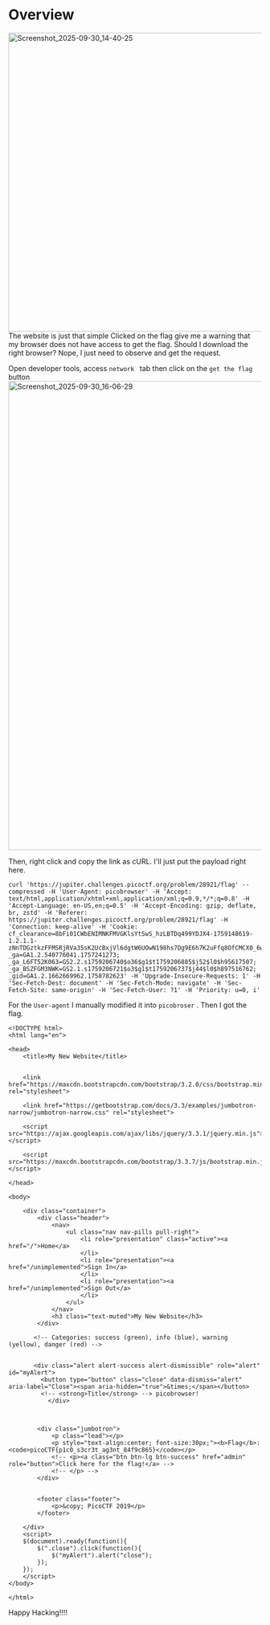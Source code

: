# Overview
<img width="1919" height="595" alt="Screenshot_2025-09-30_14-40-25" src="https://github.com/user-attachments/assets/db0aa533-c534-486a-ac08-645e93de3812" />
The website is just that simple
Clicked on the flag give me a warning that my browser does not have access to get the flag. Should I download the right browser? Nope, I just need to observe and get the request.

Open developer tools, access `network ` tab then click on the `get the flag` button 
<img width="1920" height="934" alt="Screenshot_2025-09-30_16-06-29" src="https://github.com/user-attachments/assets/b744f580-cae1-44d1-bf9a-bd74ad15b597" />

Then, right click and copy the link as cURL. I'll just put the payload right here.
```
curl 'https://jupiter.challenges.picoctf.org/problem/28921/flag' --compressed -H 'User-Agent: picobrowser' -H 'Accept: text/html,application/xhtml+xml,application/xml;q=0.9,*/*;q=0.8' -H 'Accept-Language: en-US,en;q=0.5' -H 'Accept-Encoding: gzip, deflate, br, zstd' -H 'Referer: https://jupiter.challenges.picoctf.org/problem/28921/flag' -H 'Connection: keep-alive' -H 'Cookie: cf_clearance=8bFi01CWbENIMNKFMVGKlsYtSwS_hzLBTDq499YDJX4-1759148619-1.2.1.1-zNnTDGztkzFFMSRjRVa35sK2UcBxjVl6dgtW6UOwN198hs7Dg9E6h7K2uFfq8OfCMCX0_6wt0gfaoTSGunZd5QxqDD1FuOmPM_xySMHXZRUWLc8XXLtuvqEEr4O2ncRCz4.yEGrqvO2aCuIHD.LkD03B6KVoU80VeIzr6FItuWPPezCta15cplqMPdL9vi7q6wiUyW85wCRe0z.7mKXzsR.J_Io3i5pkIqUP2eXB5Rg; _ga=GA1.2.540776041.1757241273; _ga_L6FT52K063=GS2.2.s1759206740$o36$g1$t1759206885$j52$l0$h95617507; _ga_BSZFGM3NWK=GS2.1.s1759206721$o3$g1$t1759206737$j44$l0$h897516762; _gid=GA1.2.1662669962.1758782623' -H 'Upgrade-Insecure-Requests: 1' -H 'Sec-Fetch-Dest: document' -H 'Sec-Fetch-Mode: navigate' -H 'Sec-Fetch-Site: same-origin' -H 'Sec-Fetch-User: ?1' -H 'Priority: u=0, i'
```
For the `User-agent` I manually modified it into `picobroser` . Then I got the flag.

```
<!DOCTYPE html>
<html lang="en">

<head>
    <title>My New Website</title>


    <link href="https://maxcdn.bootstrapcdn.com/bootstrap/3.2.0/css/bootstrap.min.css" rel="stylesheet">

    <link href="https://getbootstrap.com/docs/3.3/examples/jumbotron-narrow/jumbotron-narrow.css" rel="stylesheet">

    <script src="https://ajax.googleapis.com/ajax/libs/jquery/3.3.1/jquery.min.js"></script>

    <script src="https://maxcdn.bootstrapcdn.com/bootstrap/3.3.7/js/bootstrap.min.js"></script>

</head>

<body>

    <div class="container">
        <div class="header">
            <nav>
                <ul class="nav nav-pills pull-right">
                    <li role="presentation" class="active"><a href="/">Home</a>
                    </li>
                    <li role="presentation"><a href="/unimplemented">Sign In</a>
                    </li>
                    <li role="presentation"><a href="/unimplemented">Sign Out</a>
                    </li>
                </ul>
            </nav>
            <h3 class="text-muted">My New Website</h3>
        </div>
        
       <!-- Categories: success (green), info (blue), warning (yellow), danger (red) -->
       
       
       <div class="alert alert-success alert-dismissible" role="alert" id="myAlert">
         <button type="button" class="close" data-dismiss="alert" aria-label="Close"><span aria-hidden="true">&times;</span></button>
         <!-- <strong>Title</strong> --> picobrowser!
           </div>
     
     
     
        <div class="jumbotron">
            <p class="lead"></p>
            <p style="text-align:center; font-size:30px;"><b>Flag</b>: <code>picoCTF{p1c0_s3cr3t_ag3nt_84f9c865}</code></p>
            <!-- <p><a class="btn btn-lg btn-success" href="admin" role="button">Click here for the flag!</a> -->
            <!-- </p> -->
        </div>


        <footer class="footer">
            <p>&copy; PicoCTF 2019</p>
        </footer>

    </div>
    <script>
    $(document).ready(function(){
        $(".close").click(function(){
            $("myAlert").alert("close");
        });
    });
    </script>
</body>

</html>
```

Happy Hacking!!!!
